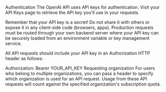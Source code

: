 Authentication
The OpenAI API uses API keys for authentication. Visit your API Keys page to retrieve the API key you'll use in your requests.

Remember that your API key is a secret! Do not share it with others or expose it in any client-side code (browsers, apps). Production requests must be routed through your own backend server where your API key can be securely loaded from an environment variable or key management service.

All API requests should include your API key in an Authorization HTTP header as follows:

Authorization: Bearer YOUR_API_KEY
Requesting organization
For users who belong to multiple organizations, you can pass a header to specify which organization is used for an API request. Usage from these API requests will count against the specified organization's subscription quota.